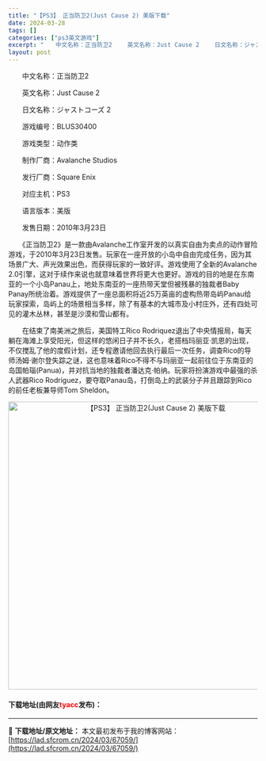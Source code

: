 ```yaml
---
title: "【PS3】 正当防卫2(Just Cause 2) 美版下载"
date: 2024-03-28
tags: []
categories: ["ps3英文游戏"]
excerpt: "　　中文名称：正当防卫2 　　英文名称：Just Cause 2 　　日文名称：ジャストコーズ 2 　　游戏编号：BLUS30400 　　游戏类型：动作类 　　制作厂商：Avalanche Studios 　　发行厂商：Square Enix 　　对应主机：PS3 　　语言版本：美版 　　发售日期：&hellip;"
layout: post
---
```


 <p>　　中文名称：正当防卫2</p> <p>　　英文名称：Just Cause 2</p> <p>　　日文名称：ジャストコーズ 2</p> <p>　　游戏编号：BLUS30400</p> <p>　　游戏类型：动作类</p> <p>　　制作厂商：Avalanche Studios</p> <p>　　发行厂商：Square Enix</p> <p>　　对应主机：PS3</p> <p>　　语言版本：美版</p> <p>　　发售日期：2010年3月23日</p> <p>　　《正当防卫2》是一款由Avalanche工作室开发的以真实自由为卖点的动作冒险游戏，于2010年3月23日发售。玩家在一座开放的小岛中自由完成任务，因为其场景广大、声光效果出色，而获得玩家的一致好评。游戏使用了全新的Avalanche 2.0引擎，这对于续作来说也就意味着世界将更大也更好。游戏的目的地是在东南亚的一个小岛Panau上，地处东南亚的一座热带天堂但被残暴的独裁者Baby Panay所统治着。游戏提供了一座总面积将近25万英亩的虚构热带岛屿Panau给玩家探索，岛屿上的场景相当多样，除了有基本的大城市及小村庄外，还有四处可见的灌木丛林，甚至是沙漠和雪山都有。</p> <p>　　在结束了南美洲之旅后，美国特工Rico Rodriquez退出了中央情报局，每天躺在海滩上享受阳光，但这样的悠闲日子并不长久，老搭档玛丽亚&middot;凯恩的出现，不仅搅乱了他的度假计划，还专程邀请他回去执行最后一次任务，调查Rico的导师汤姆&middot;谢尔登失踪之谜，这也意味着Rico不得不与玛丽亚一起前往位于东南亚的岛国帕瑙(Panua)，并对抗当地的独裁者潘达克&middot;帕纳。玩家将扮演游戏中最强的杀人武器Rico Rodriguez，要夺取Panau岛，打倒岛上的武装分子并且跟踪到Rico的前任老板兼导师Tom Sheldon。</p> <p align="center"><img align="" border="0" src="https://lad.sfcrom.cn/wp-content/uploads/2024/03/20240328_66051c0f22e20.jpg" width="581" alt="【PS3】 正当防卫2(Just Cause 2) 美版下载" /></p> <p><h4>下载地址(由网友<font color="red">tyacc</font>发布)：</h4></p> 

---
📖 **下载地址/原文地址：** 本文最初发布于我的博客网站：[https://lad.sfcrom.cn/2024/03/67059/](https://lad.sfcrom.cn/2024/03/67059/)
